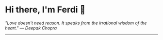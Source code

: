 <h1>Hi there, I'm Ferdi 👋</h1>

<p><em>
  "Love doesn't need reason. It speaks from the irrational wisdom of the heart." — Deepak Chopra
</em></p>

---
